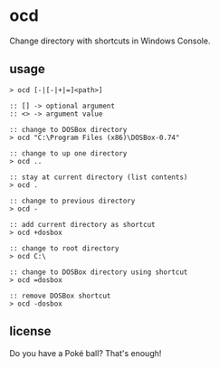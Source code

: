 # ocd

Change directory with shortcuts in Windows Console.


## usage

```batch
> ocd [-|[-|+|=]<path>]

:: [] -> optional argument
:: <> -> argument value
```

```batch
:: change to DOSBox directory
> ocd "C:\Program Files (x86)\DOSBox-0.74"

:: change to up one directory
> ocd ..

:: stay at current directory (list contents)
> ocd .

:: change to previous directory
> ocd -

:: add current directory as shortcut
> ocd +dosbox

:: change to root directory
> ocd C:\

:: change to DOSBox directory using shortcut
> ocd =dosbox

:: remove DOSBox shortcut
> ocd -dosbox
```


## license

Do you have a Poké ball? That's enough!
